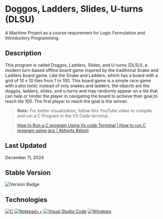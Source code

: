 # Doggos, Ladders, Slides, U-turns (DLSU)
A Machine Project as a course requirement for Logic Formulation and Introductory  Programming. 

## Description
This program is called Doggos, Ladders, Slides, and U-turns (DLSU), a modern turn-based offline board game inspired by the traditional Snake and Ladders board game. Like the Snake and Ladders, which has a board with a grid of 10 x 10 tiles from 1 to 100. This board game is a simple race game with a plot twist; instead of only snakes and ladders, the objects are the doggos, ladders, slides, and u-turns and may randomly appear on a tile that can help or hinder the player in navigating the board to achieve their goal,to reach tile 100. The first player to reach the goal is the winner.

> **Note:** For better visualization, follow this YouTube video to compile and run a C Program in the VS Code terminal.
> 
> [How to Run a C program Using Vs code Terminal | How to run C program using gcc | #shorts #short](https://youtube.com/shorts/uKQc7BoZoac?si=DCRkVBHvyM-k_w72)

## Last Updated
December 11, 2024

## Stable Version
![Version Badge](https://img.shields.io/badge/Version-2.0.0-blue)

## Technologies
[![C](https://img.shields.io/badge/C-00599C?logo=c&logoColor=white)](#)
[![Notepad++](https://img.shields.io/badge/Notepad++-90E59A.svg?&logo=notepad%2b%2b&logoColor=black)](#)
[![Visual Studio Code](https://custom-icon-badges.demolab.com/badge/Visual%20Studio%20Code-0078d7.svg?logo=vsc&logoColor=white)](#)
[![Windows](https://custom-icon-badges.demolab.com/badge/Windows-0078D6?logo=windows11&logoColor=white)](#)
